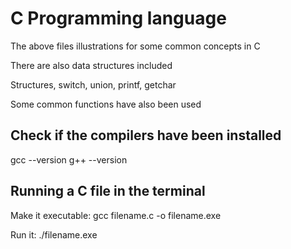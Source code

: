 # C Programming language

The above files illustrations for some common concepts in C

There are also data structures included

Structures, switch, union, printf, getchar

Some common functions have also been used

## Check if the compilers have been installed

gcc --version
g++ --version

## Running a C file in the terminal

Make it executable:
gcc filename.c -o filename.exe

Run it:
./filename.exe
